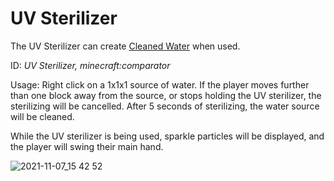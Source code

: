 # UV Sterilizer

The UV Sterilizer can create [Cleaned Water](https://github.com/fishcute/ToughAsClient/blob/main/tutorial/Cleaned%20Water.md) when used.

ID: *UV Sterilizer, minecraft:comparator*

Usage: Right click on a 1x1x1 source of water. If the player moves further than one block away from the source, or stops holding the UV sterilizer, the sterilizing will be cancelled. After 5 seconds of sterilizing, the water source will be cleaned.

While the UV sterilizer is being used, sparkle particles will be displayed, and the player will swing their main hand.

![2021-11-07_15 42 52](https://user-images.githubusercontent.com/47741160/140661285-bde4f33f-5ba9-4e48-b415-8caf8c2d6869.png)
